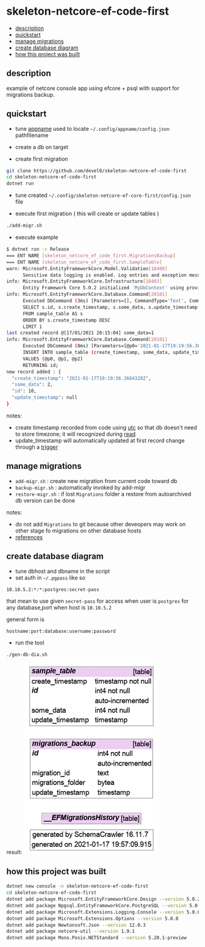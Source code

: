 # skeleton-netcore-ef-code-first

<!-- TOC -->
* [description](#description)
* [quickstart](#quickstart)
* [manage migrations](#manage-migrations)
* [create database diagram](#create-database-diagram)
* [how this project was built](#how-this-project-was-built)
<!-- TOCEND -->

## description

example of netcore console app using efcore + psql with support for migrations backup.

## quickstart

- tune [appname][5] used to locate `~/.config/appname/config.json` pathfilename

- create a db on target

- create first migration

```sh
git clone https://github.com/devel0/skeleton-netcore-ef-code-first
cd skeleton-netcore-ef-code-first
dotnet run
```

- tune created `~/.config/skeleton-netcore-ef-core-first/config.json` file

- execute first migration ( this will create or update tables )

```sh
./add-migr.sh
```

- execute example

```sh
$ dotnet run -c Release
=== ENT NAME [skeleton_netcore_ef_code_first.MigrationsBackup]
=== ENT NAME [skeleton_netcore_ef_code_first.SampleTable]
warn: Microsoft.EntityFrameworkCore.Model.Validation[10400]
      Sensitive data logging is enabled. Log entries and exception messages may include sensitive application data; this mode should only be enabled during development.
info: Microsoft.EntityFrameworkCore.Infrastructure[10403]
      Entity Framework Core 5.0.2 initialized 'MyDbContext' using provider 'Npgsql.EntityFrameworkCore.PostgreSQL' with options: SensitiveDataLoggingEnabled 
info: Microsoft.EntityFrameworkCore.Database.Command[20101]
      Executed DbCommand (3ms) [Parameters=[], CommandType='Text', CommandTimeout='30']
      SELECT s.id, s.create_timestamp, s.some_data, s.update_timestamp
      FROM sample_table AS s
      ORDER BY s.create_timestamp DESC
      LIMIT 1
last created record @[17/01/2021 20:15:04] some_data=1
info: Microsoft.EntityFrameworkCore.Database.Command[20101]
      Executed DbCommand (8ms) [Parameters=[@p0='2021-01-17T19:19:56.3664328Z' (DbType = DateTime), @p1='2', @p2=NULL (DbType = DateTime)], CommandType='Text', CommandTimeout='30']
      INSERT INTO sample_table (create_timestamp, some_data, update_timestamp)
      VALUES (@p0, @p1, @p2)
      RETURNING id;
new record added : {
  "create_timestamp": "2021-01-17T19:19:56.3664328Z",
  "some_data": 2,
  "id": 10,
  "update_timestamp": null
}
```

notes:
- create timestamp recorded from code using [utc][1] so that db doesn't need to store timezone; it will recognized during [read][2]
- update_timestamp will automatically updated at first record change through a [trigger][3]

## manage migrations

- `add-migr.sh` : create new migration from current code toward db
- `backup-migr.sh` : automatically invoked by add-migr
- `restore-migr.sh` : if lost `Migrations` folder a restore from autoarchived db version can be done

notes:
- do not add `Migrations` to git because other deveopers may work on other stage fo migrations on other database hosts
- [references][4]

[1]: https://github.com/devel0/skeleton-netcore-ef-code-first/blob/a6a0bbd6df764d48dd1a400dd2067448291709d2/Program.cs#L35
[2]: https://github.com/devel0/skeleton-netcore-ef-code-first/blob/a6a0bbd6df764d48dd1a400dd2067448291709d2/db/types/SampleTable.cs#L18
[3]: https://github.com/devel0/skeleton-netcore-ef-code-first/blob/a6a0bbd6df764d48dd1a400dd2067448291709d2/db/MyDbContext.cs#L174
[4]: https://github.com/devel0/skeleton-netcore-ef-react-ts/blob/033a325fbc21b2e9dfd65307f88b40c7f1bab2d4/README.md#update-database-and-diagram
[5]: https://github.com/devel0/skeleton-netcore-ef-code-first/blob/a6a0bbd6df764d48dd1a400dd2067448291709d2/Global.cs#L40

## create database diagram

- tune dbhost and dbname in the script
- set auth in `~/.pgpass` like so

```
10.10.5.2:*:*:postgres:secret-pass
```

that mean to use given `secret-pass` for access when user is `postgres` for any database,port when host is `10.10.5.2`

general form is

```
hostname:port:database:username:password
```

- run the tool

```sh
./gen-db-dia.sh
```

result:
![](doc/db/db.png)

## how this project was built

```sh
dotnet new console -n skeleton-netcore-ef-code-first
cd skeleton-netcore-ef-code-first
dotnet add package Microsoft.EntityFrameworkCore.Design --version 5.0.2
dotnet add package Npgsql.EntityFrameworkCore.PostgreSQL --version 5.0.1
dotnet add package Microsoft.Extensions.Logging.Console --version 5.0.0
dotnet add package Microsoft.Extensions.Options --version 5.0.0
dotnet add package Newtonsoft.Json --version 12.0.3
dotnet add package netcore-util --version 1.9.1
dotnet add package Mono.Posix.NETStandard --version 5.20.1-preview
```